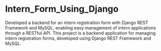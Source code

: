 # Intern_Form_Using_Django
Developed a backend for an intern registration form with Django REST Framework and MySQL, enabling easy management of intern applications through a RESTful API. This project is a backend application for managing intern registration forms, developed using Django REST Framework and MySQL. 
